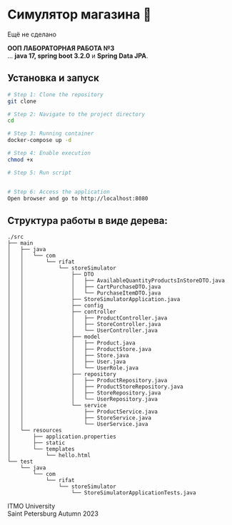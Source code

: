 # Симулятор магазина 🏪
Ещё не сделано
<p>
    <strong>ООП ЛАБОРАТОРНАЯ РАБОТА №3</strong> <br>
    ...
    <strong>java 17, spring boot 3.2.0</strong> и <strong>Spring Data JPA</strong>.
</p>

## Установка и запуск

```bash
# Step 1: Clone the repository
git clone 

# Step 2: Navigate to the project directory
cd 

# Step 3: Running container
docker-compose up -d

# Step 4: Enable execution
chmod +x 

# Step 5: Run script


# Step 6: Access the application
Open browser and go to http://localhost:8080
```

## Структура работы в виде дерева:
```
./src
├── main
│   ├── java
│   │   └── com
│   │       └── rifat
│   │           └── storeSimulator
│   │               ├── DTO
│   │               │   ├── AvailableQuantityProductsInStoreDTO.java
│   │               │   ├── CartPurchaseDTO.java
│   │               │   └── PurchaseItemDTO.java
│   │               ├── StoreSimulatorApplication.java
│   │               ├── config
│   │               ├── controller
│   │               │   ├── ProductController.java
│   │               │   ├── StoreController.java
│   │               │   └── UserController.java
│   │               ├── model
│   │               │   ├── Product.java
│   │               │   ├── ProductStore.java
│   │               │   ├── Store.java
│   │               │   ├── User.java
│   │               │   └── UserRole.java
│   │               ├── repository
│   │               │   ├── ProductRepository.java
│   │               │   ├── ProductStoreRepository.java
│   │               │   ├── StoreRepository.java
│   │               │   └── UserRepository.java
│   │               └── service
│   │                   ├── ProductService.java
│   │                   ├── StoreService.java
│   │                   └── UserService.java
│   └── resources
│       ├── application.properties
│       ├── static
│       └── templates
│           └── hello.html
└── test
    └── java
        └── com
            └── rifat
                └── storeSimulator
                    └── StoreSimulatorApplicationTests.java
```

<p class="note">
    ITMO University<br>
    Saint Petersburg Autumn 2023
</p>